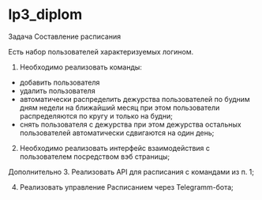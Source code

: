 # lp3_diplom

Задача
Составление расписания

Есть набор пользователей характеризуемых логином.
1. Необходимо реализовать команды:
- добавить пользователя
- удалить пользователя
- автоматически распределить дежурства пользователей по будним дням недели на ближайший месяц
  при этом пользователи распределяются по кругу и только на будни;
- снять пользователя с дежурства
  при этом дежурства остальных пользователей автоматически сдвигаются на один день;

2. Необходимо реализовать интерфейс взаимодействия с пользователем посредством вэб страницы;


Дополнительно
3. Реализовать API для расписания с командами из п. 1;

4. Реализовать управление Расписанием через Telegramm-бота;

